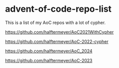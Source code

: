 # advent-of-code-repo-list

This is a list of my AoC repos with a lot of cypher.

https://github.com/halftermeyer/AoC2021WithCypher

https://github.com/halftermeyer/AoC-2022-cypher

https://github.com/halftermeyer/AoC_2024

https://github.com/halftermeyer/AoC-2023
